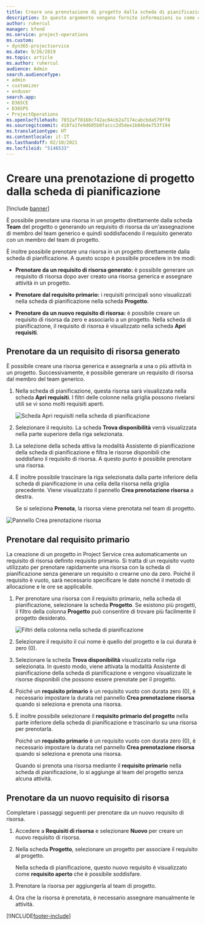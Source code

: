 ```yaml
---
title: Creare una prenotazione di progetto dalla scheda di pianificazione
description: In questo argomento vengono fornite informazioni su come creare una prenotazione di progetto dalla scheda di pianificazione.
author: ruhercul
manager: kfend
ms.service: project-operations
ms.custom:
- dyn365-projectservice
ms.date: 9/26/2019
ms.topic: article
ms.author: ruhercul
audience: Admin
search.audienceType:
- admin
- customizer
- enduser
search.app:
- D365CE
- D365PS
- ProjectOperations
ms.openlocfilehash: 7032af78168c742ac64cb2a7174cabcbda579ff8
ms.sourcegitcommit: 418fa1fe9d605b8faccc2d5dee1b04b4e753f194
ms.translationtype: HT
ms.contentlocale: it-IT
ms.lasthandoff: 02/10/2021
ms.locfileid: "5146533"
---
```

# <a name="create-a-project-booking-from-the-schedule-board"></a>Creare una prenotazione di progetto dalla scheda di pianificazione

[!include [banner](../includes/psa-now-project-operations.md)]

È possibile prenotare una risorsa in un progetto direttamente dalla scheda **Team** del progetto o generando un requisito di risorsa da un'assegnazione di membro del team generico e quindi soddisfacendo il requisito generato con un membro del team di progetto.

È inoltre possibile prenotare una risorsa in un progetto direttamente dalla scheda di pianificazione. A questo scopo è possibile procedere in tre modi:

- **Prenotare da un requisito di risorsa generato:** è possibile generare un requisito di risorsa dopo aver creato una risorsa generica e assegnare attività in un progetto.

- **Prenotare dal requisito primario:** i requisiti principali sono visualizzati nella scheda di pianificazione nella scheda **Progetto**. 

- **Prenotare da un nuovo requisito di risorsa:** è possibile creare un requisito di risorsa da zero e associarlo a un progetto. Nella scheda di pianificazione, il requisito di risorsa è visualizzato nella scheda **Apri requisiti**.

## <a name="book-from-a-generated-resource-requirement"></a>Prenotare da un requisito di risorsa generato

È possibile creare una risorsa generica e assegnarla a una o più attività in un progetto. Successivamente, è possibile generare un requisito di risorsa dal membro del team generico. 

1.  Nella scheda di pianificazione, questa risorsa sarà visualizzata nella scheda **Apri requisiti**. I filtri delle colonne nella griglia possono rivelarsi utili se vi sono molti requisiti aperti. 

    ![Scheda Apri requisiti nella scheda di pianificazione](media/FAQ-Project-Booking-Schedule-Board-1.png "Tabella delle prenotazioni e delle assegnazioni")

2. Selezionare il requisito. La scheda **Trova disponibilità** verrà visualizzata nella parte superiore della riga selezionata.
 
3. La selezione della scheda attiva la modalità Assistente di pianificazione della scheda di pianificazione e filtra le risorse disponibili che soddisfano il requisito di risorsa. A questo punto è possibile prenotare una risorsa.

4. È inoltre possibile trascinare la riga selezionata dalla parte inferiore della scheda di pianificazione in una cella della risorsa nella griglia precedente. Viene visualizzato il pannello **Crea prenotazione risorsa** a destra.

    Se si seleziona **Prenota**, la risorsa viene prenotata nel team di progetto.

![Pannello Crea prenotazione risorsa](media/FAQ-Project-Booking-Schedule-Board-6.png "")
 

## <a name="book-from-the-primary-requirement"></a>Prenotare dal requisito primario

La creazione di un progetto in Project Service crea automaticamente un requisito di risorsa definito requisito primario. Si tratta di un requisito vuoto utilizzato per prenotare rapidamente una risorsa con la scheda di pianificazione senza generare un requisito o crearne uno da zero. Poiché il requisito è vuoto, sarà necessario specificare le date nonché il metodo di allocazione e le ore se applicabile. 

1. Per prenotare una risorsa con il requisito primario, nella scheda di pianificazione, selezionare la scheda **Progetto**. Se esistono più progetti, il filtro della colonna **Progetto** può consentire di trovare più facilmente il progetto desiderato.

   ![Filtri della colonna nella scheda di pianificazione](media/FAQ-Project-Booking-Schedule-Board-2.png "Tabella delle prenotazioni e delle assegnazioni")

2. Selezionare il requisito il cui nome è quello del progetto e la cui durata è zero (0).

3. Selezionare la scheda **Trova disponibilità** visualizzata nella riga selezionata. In questo modo, viene attivata la modalità Assistente di pianificazione della scheda di pianificazione e vengono visualizzate le risorse disponibili che possono essere prenotate per il progetto.

4. Poiché un **requisito primario** è un requisito vuoto con durata zero (0), è necessario impostare la durata nel pannello **Crea prenotazione risorsa** quando si seleziona e prenota una risorsa.

5. È inoltre possibile selezionare il **requisito primario del progetto** nella parte inferiore della scheda di pianificazione e trascinarlo su una risorsa per prenotarla.
 
    Poiché un **requisito primario** è un requisito vuoto con durata zero (0), è necessario impostare la durata nel pannello **Crea prenotazione risorsa** quando si seleziona e prenota una risorsa.
 
    Quando si prenota una risorsa mediante il **requisito primario** nella scheda di pianificazione, lo si aggiunge al team del progetto senza alcuna attività.
 
## <a name="book-from-a-new-resource-requirement"></a>Prenotare da un nuovo requisito di risorsa
Completare i passaggi seguenti per prenotare da un nuovo requisito di risorsa. 

1. Accedere a **Requisiti di risorsa** e selezionare **Nuovo** per creare un nuovo requisito di risorsa.

2. Nella scheda **Progetto**, selezionare un progetto per associare il requisito al progetto.
 
    Nella scheda di pianificazione, questo nuovo requisito è visualizzato come **requisito aperto** che è possibile soddisfare.

3. Prenotare la risorsa per aggiungerla al team di progetto.

4. Ora che la risorsa è prenotata, è necessario assegnare manualmente le attività.



[!INCLUDE[footer-include](../includes/footer-banner.md)]